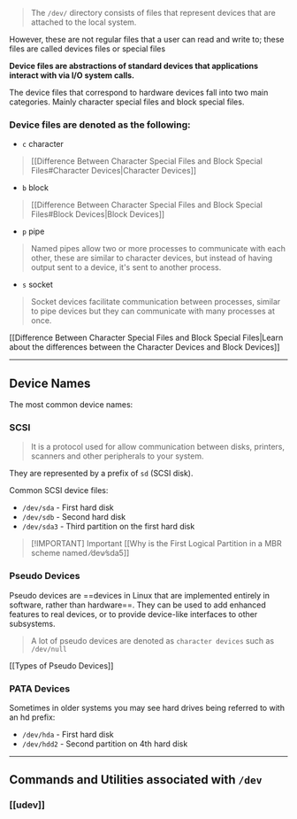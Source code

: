> The `/dev/` directory consists of files that represent devices that are attached to the local system.

However, these are not regular files that a user can read and write to; these files are called devices files or special files

**Device files are abstractions of standard devices that applications interact with via I/O system calls.** 

The device files that correspond to hardware devices fall into two main categories. Mainly character special files and block special files.

### Device files are denoted as the following:

- `c`  character
> [[Difference Between Character Special Files and Block Special Files#Character Devices|Character Devices]]

- `b`  block
> [[Difference Between Character Special Files and Block Special Files#Block Devices|Block Devices]]

- `p`  pipe
> Named pipes allow two or more processes to communicate with each other, these are similar to character devices, but instead of having output sent to a device, it's sent to another process.

- `s`  socket
> Socket devices facilitate communication between processes, similar to pipe devices but they can communicate with many processes at once.

[[Difference Between Character Special Files and Block Special Files|Learn about the differences between the Character Devices and Block Devices]]

---

## **Device Names**

The most common device names:
### **SCSI**

> It is a protocol used for allow communication between disks, printers, scanners and other peripherals to your system.

They are represented by a prefix of `sd` (SCSI disk).

Common SCSI device files:

- `/dev/sda` - First hard disk
- `/dev/sdb` - Second hard disk
- `/dev/sda3` - Third partition on the first hard disk

>[!IMPORTANT] Important
>[[Why is the First Logical Partition in a MBR scheme named ⁄dev⁄sda5]]

### **Pseudo Devices**

Pseudo devices are ==devices in Linux that are implemented entirely in software, rather than hardware==. They can be used to add enhanced features to real devices, or to provide device-like interfaces to other subsystems.

>A lot of pseudo devices are denoted as `character devices` such as `/dev/null`

[[Types of Pseudo Devices]]


### **PATA Devices**

Sometimes in older systems you may see hard drives being referred to with an hd prefix:

- `/dev/hda` - First hard disk
- `/dev/hdd2` - Second partition on 4th hard disk

---

## Commands and Utilities associated with `/dev`
### **[[udev]]**


